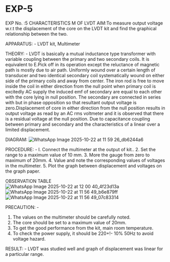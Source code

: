 # EXP-5
EXP No. :5 			CHARACTERISTICS M OF LVDT
AIM:To measure output voltage w.r.t the displacement of the core on the LVDT kit and
find the graphical relationship between the two.

APPARATUS: - LVDT kit, Multimeter

THEORY: - LVDT is basically a mutual inductance type transformer with variable coupling between the primary and two secondary coils. It is equivalent to E.Pick off in its operation except the reluctance of magnetic path is mostly due to air path. Uniformly wound over a certain length of transducer and two identical secondary coil systematically wound on either side of the primary coils and away from center. The iron rod is free to move inside the coil in either direction from the null point when primary coil is excitedly AC supply the induced emf of secondary are equal to each other with the core lying in null position. The secondary are connected in series with but in phase opposition so that resultant output voltage is zero.Displacement of core in either direction from the null position results in output voltage as read by an AC rms voltmeter and it is observed that there is a residual voltage at the null position. Due to capacitance coupling between primary and secondary and the characteristics of a linear over a limited  displacement.

DIAGRAM:
![WhatsApp Image 2025-10-22 at 11 59 26_db6244a6](https://github.com/user-attachments/assets/c5ec0b57-8915-4ad8-9323-5c13cd45c0a8)

PROCEDURE: -
I. Connect the multimeter at the output of kit..
2. Set the range to a maximum value of 10 mm.
3. More the gauge from zero to maximum of 20mm.
4. Value and note the corresponding values of voltages in the multimeter.
5. Plot the graph between displacement and voltages on the graph paper.


OBSERVATION TABLE
![WhatsApp Image 2025-10-22 at 12 00 40_4f23d13a](https://github.com/user-attachments/assets/7ad5ecb7-5928-43f0-8d7d-9c191e017c68)
![WhatsApp Image 2025-10-22 at 11 56 49_b6e879ff](https://github.com/user-attachments/assets/87530730-be23-4772-9c2e-15c319a3b30c)
![WhatsApp Image 2025-10-22 at 11 56 49_07c83314](https://github.com/user-attachments/assets/a5173975-d7c8-453e-9cba-fc9ef6d538c6)


PRECAUTION: -
1. The values on the multimeter should be carefully noted.
2. The core should be set to a maximum value of 20mm.
3. To get the good performance from the kit, main room temperature.
4. To check the power supply, it should be 220+!- 10% 50Hz to avoid voltage hazard.

RESULT: - LVDT was studied well and graph of displacement was linear for a particular range.

